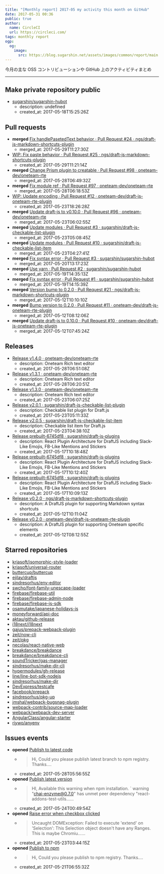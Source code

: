 ```yaml
---
title: "[Monthly report] 2017-05 my activity this month on GitHub"
date: 2017-05-31 00:36
public: true
author:
  name: CircleCI
  url: https://circleci.com/
tags: monthly report
ogp:
  og:
    image:
      src: https://blog.sugarshin.net/assets/images/common/report/main.png
---
```


今月の主な OSS コントリビューションや GitHub 上のアクティビティまとめ

***

## Make private repository public

- [sugarshin/sugarshin-hubot](https://github.com/sugarshin/sugarshin-hubot)
  - description: undefined
  - created_at: 2017-05-18T15:25:26Z

## Pull requests

- **merged** [Fix handlePasetedText behavior · Pull Request #24 · ngs/draft-js-markdown-shortcuts-plugin](https://github.com/ngs/draft-js-markdown-shortcuts-plugin/pull/24)
  - merged_at: 2017-05-29T11:27:30Z
- [WIP: Fix paste behavior · Pull Request #25 · ngs/draft-js-markdown-shortcuts-plugin](https://github.com/ngs/draft-js-markdown-shortcuts-plugin/pull/25)
  - created_at: 2017-05-29T11:21:14Z
- **merged** [Change Prism plugin to creatable · Pull Request #98 · oneteam-dev/oneteam-rte](https://github.com/oneteam-dev/oneteam-rte/pull/98)
  - merged_at: 2017-05-28T06:49:32Z
- **merged** [Fix module ref · Pull Request #97 · oneteam-dev/oneteam-rte](https://github.com/oneteam-dev/oneteam-rte/pull/97)
  - merged_at: 2017-05-28T06:18:53Z
- [WIP: Update encoding · Pull Request #12 · oneteam-dev/draft-js-oneteam-rte-plugin](https://github.com/oneteam-dev/draft-js-oneteam-rte-plugin/pull/12)
  - created_at: 2017-05-23T18:26:28Z
- **merged** [Update draft-js to v0.10.0 · Pull Request #96 · oneteam-dev/oneteam-rte](https://github.com/oneteam-dev/oneteam-rte/pull/96)
  - merged_at: 2017-05-23T06:02:55Z
- **merged** [Update modules · Pull Request #3 · sugarshin/draft-js-checkable-list-plugin](https://github.com/sugarshin/draft-js-checkable-list-plugin/pull/3)
  - merged_at: 2017-05-23T05:08:45Z
- **merged** [Update modules · Pull Request #10 · sugarshin/draft-js-checkable-list-item](https://github.com/sugarshin/draft-js-checkable-list-item/pull/10)
  - merged_at: 2017-05-23T04:27:41Z
- **merged** [Fix syntax error · Pull Request #3 · sugarshin/sugarshin-hubot](https://github.com/sugarshin/sugarshin-hubot/pull/3)
  - merged_at: 2017-05-20T13:17:23Z
- **merged** [Use yarn · Pull Request #2 · sugarshin/sugarshin-hubot](https://github.com/sugarshin/sugarshin-hubot/pull/2)
  - merged_at: 2017-05-19T14:35:13Z
- **merged** [Fix syntax error · Pull Request #1 · sugarshin/sugarshin-hubot](https://github.com/sugarshin/sugarshin-hubot/pull/1)
  - merged_at: 2017-05-19T14:15:39Z
- **merged** [Version bump to 0.2.0 · Pull Request #21 · ngs/draft-js-markdown-shortcuts-plugin](https://github.com/ngs/draft-js-markdown-shortcuts-plugin/pull/21)
  - merged_at: 2017-05-12T10:10:10Z
- **merged** [Bump version to 0.2.0 · Pull Request #11 · oneteam-dev/draft-js-oneteam-rte-plugin](https://github.com/oneteam-dev/draft-js-oneteam-rte-plugin/pull/11)
  - merged_at: 2017-05-12T08:12:06Z
- **merged** [Update draft-js to 0.10.0 · Pull Request #10 · oneteam-dev/draft-js-oneteam-rte-plugin](https://github.com/oneteam-dev/draft-js-oneteam-rte-plugin/pull/10)
  - merged_at: 2017-05-12T07:45:24Z

## Releases

- [Release v1.4.0 · oneteam-dev/oneteam-rte](https://github.com/oneteam-dev/oneteam-rte/releases/tag/v1.4.0)
  - description: Oneteam Rich text editor
  - created_at: 2017-05-28T06:51:08Z
- [Release v1.3.1 · oneteam-dev/oneteam-rte](https://github.com/oneteam-dev/oneteam-rte/releases/tag/v1.3.1)
  - description: Oneteam Rich text editor
  - created_at: 2017-05-28T06:20:51Z
- [Release v1.3.0 · oneteam-dev/oneteam-rte](https://github.com/oneteam-dev/oneteam-rte/releases/tag/v1.3.0)
  - description: Oneteam Rich text editor
  - created_at: 2017-05-23T06:07:25Z
- [Release v2.0.1 · sugarshin/draft-js-checkable-list-plugin](https://github.com/sugarshin/draft-js-checkable-list-plugin/releases/tag/v2.0.1)
  - description: Checkable list plugin for Draft.js
  - created_at: 2017-05-23T05:11:33Z
- [Release v2.0.5 · sugarshin/draft-js-checkable-list-item](https://github.com/sugarshin/draft-js-checkable-list-item/releases/tag/v2.0.5)
  - description: Checkable list item for Draft.js
  - created_at: 2017-05-23T04:38:10Z
- [Release prebuilt-6745df8 · sugarshin/draft-js-plugins](https://github.com/sugarshin/draft-js-plugins/releases/tag/prebuilt-6745df8)
  - description: React Plugin Architecture for DraftJS including Slack-Like Emojis, FB-Like Mentions and Stickers
  - created_at: 2017-05-17T10:18:48Z
- [Release prebuilt-6745df8 · sugarshin/draft-js-plugins](https://github.com/sugarshin/draft-js-plugins/releases/tag/prebuilt-6745df8)
  - description: React Plugin Architecture for DraftJS including Slack-Like Emojis, FB-Like Mentions and Stickers
  - created_at: 2017-05-17T10:12:40Z
- [Release prebuilt-6745df8 · sugarshin/draft-js-plugins](https://github.com/sugarshin/draft-js-plugins/releases/tag/prebuilt-6745df8)
  - description: React Plugin Architecture for DraftJS including Slack-Like Emojis, FB-Like Mentions and Stickers
  - created_at: 2017-05-17T10:09:13Z
- [Release v0.2.0 · ngs/draft-js-markdown-shortcuts-plugin](https://github.com/ngs/draft-js-markdown-shortcuts-plugin/releases/tag/v0.2.0)
  - description: A DraftJS plugin for supporting Markdown syntax shortcuts
  - created_at: 2017-05-12T10:11:04Z
- [Release v0.2.0 · oneteam-dev/draft-js-oneteam-rte-plugin](https://github.com/oneteam-dev/draft-js-oneteam-rte-plugin/releases/tag/v0.2.0)
  - description: A DraftJS plugin for supporting Oneteam specific elements
  - created_at: 2017-05-12T08:12:55Z

## Starred repositories

- [kriasoft/isomorphic-style-loader](https://github.com/kriasoft/isomorphic-style-loader)
- [kriasoft/universal-router](https://github.com/kriasoft/universal-router)
- [buttercup/buttercup](https://github.com/buttercup/buttercup)
- [ejilay/draftjs](https://github.com/ejilay/draftjs)
- [sindresorhus/env-editor](https://github.com/sindresorhus/env-editor)
- [swcho/font-family-unescape-loader](https://github.com/swcho/font-family-unescape-loader)
- [firebase/firebase-util](https://github.com/firebase/firebase-util)
- [firebase/firebase-admin-node](https://github.com/firebase/firebase-admin-node)
- [firebase/firebase-js-sdk](https://github.com/firebase/firebase-js-sdk)
- [osamutake/japanese-holidays-js](https://github.com/osamutake/japanese-holidays-js)
- [moneyforward/api-doc](https://github.com/moneyforward/api-doc)
- [aktau/github-release](https://github.com/aktau/github-release)
- [i18next/i18next](https://github.com/i18next/i18next)
- [gajus/prepack-webpack-plugin](https://github.com/gajus/prepack-webpack-plugin)
- [zeit/now-cli](https://github.com/zeit/now-cli)
- [zeit/pkg](https://github.com/zeit/pkg)
- [necolas/react-native-web](https://github.com/necolas/react-native-web)
- [breakdance/breakdance](https://github.com/breakdance/breakdance)
- [breakdance/breakdance-cli](https://github.com/breakdance/breakdance-cli)
- [soundTricker/gas-manager](https://github.com/soundTricker/gas-manager)
- [sindresorhus/make-dir-cli](https://github.com/sindresorhus/make-dir-cli)
- [hypermodules/gh-release](https://github.com/hypermodules/gh-release)
- [line/line-bot-sdk-nodejs](https://github.com/line/line-bot-sdk-nodejs)
- [sindresorhus/make-dir](https://github.com/sindresorhus/make-dir)
- [DevExpress/testcafe](https://github.com/DevExpress/testcafe)
- [facebook/prepack](https://github.com/facebook/prepack)
- [sindresorhus/pkg-up](https://github.com/sindresorhus/pkg-up)
- [jmshal/webpack-bugsnag-plugin](https://github.com/jmshal/webpack-bugsnag-plugin)
- [webpack-contrib/source-map-loader](https://github.com/webpack-contrib/source-map-loader)
- [webpack/webpack-dev-server](https://github.com/webpack/webpack-dev-server)
- [AngularClass/angular-starter](https://github.com/AngularClass/angular-starter)
- [riywo/anyenv](https://github.com/riywo/anyenv)

## Issues events

- **opened** [Publish to latest code](https://github.com/LukeAskew/prism-github/issues/2)
  - > Hi,    Could you please publish latest branch to npm registry.  Thanks....
  - created_at: 2017-05-28T05:56:55Z
- **opened** [Publish latest version](https://github.com/producthunt/chai-enzyme/issues/178)
  - > HI,    Available this warning when npm installation.    `  warning "chai-enzyme@0.7.0" has unmet peer dependency "react-addons-test-utils......
  - created_at: 2017-05-24T00:49:54Z
- **opened** [Raise error when checkbox clicked](https://github.com/sugarshin/draft-js-checkable-list-item/issues/9)
  - > Uncaught DOMException: Failed to execute 'extend' on 'Selection': This Selection object doesn't have any Ranges.    This is maybe Chromiu......
  - created_at: 2017-05-23T03:44:15Z
- **opened** [Publish to npm](https://github.com/swcho/font-family-unescape-loader/issues/1)
  - > Hi,    Could you please publish to npm registry.    Thanks....
  - created_at: 2017-05-21T06:55:32Z
